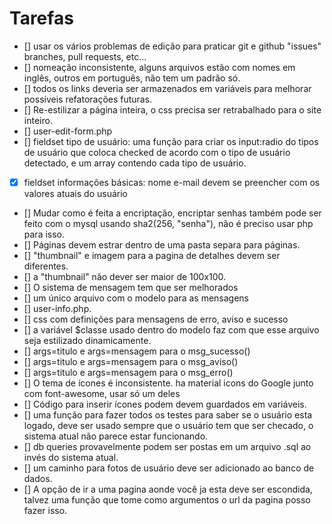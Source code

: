 # Tarefas

- [] usar os vários problemas de edição para praticar git e github "issues" branches, pull requests, etc...
- [] nomeação inconsistente, alguns arquivos estão com nomes em inglês, outros em português, não tem um padrão só.
- [] todos os links deveria ser armazenados em variáveis para melhorar possíveis refatorações futuras.
- [] Re-estilizar a página inteira, o css precisa ser retrabalhado para o site inteiro.
- [] user-edit-form.php
- [] fieldset tipo de usuário: uma função para criar os input:radio do tipos de usuário que coloca checked de acordo com o tipo de usuário detectado, e um array contendo cada tipo de usuário.
- [x] fieldset informações básicas: nome e-mail devem se preencher com os valores atuais do usuário
- [] Mudar como é feita a encriptação, encriptar senhas também pode ser feito com o mysql usando sha2(256, "senha"), não é preciso usar php para isso.
- [] Páginas devem estrar dentro de uma pasta separa para páginas.
- [] "thumbnail" e imagem para a pagina de detalhes devem ser diferentes.
- [] a "thumbnail" não dever ser maior de 100x100.
- [] O sistema de mensagem tem que ser melhorados
- [] um único arquivo com o modelo para as mensagens
- [] user-info.php.
- [] css com definições para mensagens de erro, aviso e sucesso
- [] a variável $classe usado dentro do modelo faz com que esse arquivo seja estilizado dinamicamente.
- [] args=titulo e args=mensagem para o msg_sucesso()
- [] args=titulo e args=mensagem para o msg_aviso()
- [] args=titulo e args=mensagem para o msg_erro()
- [] O tema de ícones é inconsistente. ha material icons do Google junto com font-awesome, usar só um deles
- [] Código para inserir ícones podem devem guardados em variáveis.
- [] uma função para fazer todos os testes para saber se o usuário esta logado, deve ser usado sempre que o usuário tem que ser checado, o sistema atual não parece estar funcionando.
- [] db queries provavelmente podem ser postas em um arquivo .sql ao invés do sistema atual.
- [] um caminho para fotos de usuário deve ser adicionado ao banco de dados.
- [] A opção de ir a uma pagina aonde você ja esta deve ser escondida, talvez uma função que tome como argumentos o url da pagina posso fazer isso.
